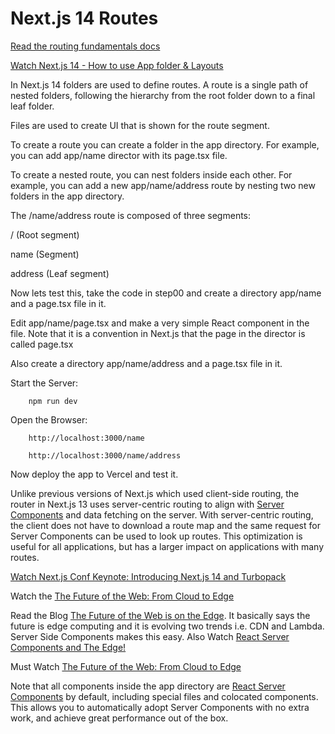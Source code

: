 # Next.js 14 Routes

[Read the routing fundamentals docs](https://beta.nextjs.org/docs/routing/fundamentals)

[Watch Next.js 14 - How to use App folder & Layouts](https://www.youtube.com/watch?v=xXwxEudjiAY)

In Next.js 14 folders are used to define routes. A route is a single path of nested folders, following the hierarchy from the root folder down to a final leaf folder.

Files are used to create UI that is shown for the route segment.

To create a route you can create a folder in the app directory. For example, you can add app/name director with its page.tsx file.

To create a nested route, you can nest folders inside each other. For example, you can add a new app/name/address route by nesting two new folders in the app directory.

The /name/address route is composed of three segments:

/ (Root segment)

name (Segment)

address (Leaf segment)


Now lets test this, take the code in step00 and create a directory app/name and a page.tsx file in it. 

Edit app/name/page.tsx and make a very simple React component in the file. Note that it is a convention in Next.js that the page in the director is called page.tsx

Also create a directory app/name/address and a page.tsx file in it. 

Start the Server:

        npm run dev

Open the Browser:

        http://localhost:3000/name

        http://localhost:3000/name/address

Now deploy the app to Vercel and test it. 

Unlike previous versions of Next.js which used client-side routing, the router in Next.js 13 uses server-centric routing to align with [Server Components](https://beta.nextjs.org/docs/rendering/server-and-client-components) and data fetching on the server. With server-centric routing, the client does not have to download a route map and the same request for Server Components can be used to look up routes. This optimization is useful for all applications, but has a larger impact on applications with many routes.

[Watch Next.js Conf Keynote: Introducing Next.js 14 and Turbopack](https://www.youtube.com/watch?v=NiknNI_0J48)

Watch the [The Future of the Web: From Cloud to Edge](https://www.youtube.com/watch?v=HlXLVb3QCvQ)

<bold>Read the Blog [The Future of the Web is on the Edge](https://deno.com/blog/the-future-of-web-is-on-the-edge). It basically says the future is edge computing and it is evolving two trends i.e. CDN and Lambda. Server Side Components makes this easy. Also Watch [React Server Components and The Edge!](https://www.youtube.com/watch?v=qBvVQz-_U94)</bold>

Must Watch [The Future of the Web: From Cloud to Edge](https://www.youtube.com/watch?v=HlXLVb3QCvQ)

Note that all components inside the app directory are [React Server Components](https://www.plasmic.app/blog/how-react-server-components-work) by default, including special files and colocated components. This allows you to automatically adopt Server Components with no extra work, and achieve great performance out of the box.





